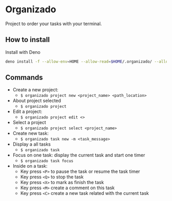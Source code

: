 # Organizado

Project to order your tasks with your terminal.

## How to install

Install with Deno

```sh
deno install -f --allow-env=HOME --allow-read=$HOME/.organizado/ --allow-write=$HOME/.organizado/ https://deno.land/x/organizado/cli.ts
```

## Commands

- Create a new project:
  - `$ organizado project new <project_name> <path_location>`
- About project selected
  - `$ organizado project`
- Edit a project:
  - `$ organizado project edit <>`
- Select a project
  - `$ organizado project select <project_name>`
- Create new task:
  - `$ organizado task new -m <task_message>`
- Display a all tasks
  - `$ organizado task`
- Focus on one task: display the current task and start one timer
  - `$ organizado task focus`
- Inside on a task:
  - Key press `<P>` to pause the task or resume the task timer
  - Key press `<Q>` to stop the task
  - Key press `<X>` to mark as finish the task
  - Key press `<M>` create a comment on this task
  - Key press `<C>` create a new task related with the current task
